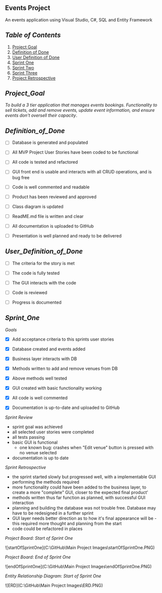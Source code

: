 ## Events Project

An events application using Visual Studio, C#, SQL and Entity Framework



## *Table of Contents*

1. [Project Goal](#Project_Goal)
2. [Definition of Done](#Definition_of_Done)
3. [User Definition of Done](#User_Definition_of_Done)
4. [Sprint One](#Sprint_One)
5. [Sprint Two](#Sprint_Two)
6. [Sprint Three](#Sprint_Three)
7. [Project Retrospective](#Project_Retrospective)



## *Project_Goal*

*To build a 3 tier application that manages events bookings.  Functionality to sell tickets, add and remove events, update event information, and ensure events don't oversell their capacity*.



## *Definition_of_Done*

- [ ] Database is generated and populated
- [ ] All MVP Project User Stories have been coded to be functional
- [ ] All code is tested and refactored 

- [ ] GUI front end is usable and interacts with all CRUD operations, and is bug free

- [ ] Code is well commented and readable

- [ ] Product has been reviewed and approved

- [ ] Class diagram is updated

- [ ] ReadME.md file is written and clear

- [ ] All documentation is uploaded to GitHub

- [ ] Presentation is well planned and ready to be delivered

  

## *User_Definition_of_Done*

- [ ] The criteria for the story is met
- [ ] The code is fully tested
- [ ] The GUI interacts with the code
- [ ] Code is reviewed
- [ ] Progress is documented



## *Sprint_One*

*Goals*

- [x] Add acceptance criteria to this sprints user stories

 - [x] Database created and events added

 - [x] Business layer interacts with DB

 - [x] Methods written to add and remove venues from DB

 - [x] Above methods well tested

 - [x] GUI created with basic functionality working

 - [x] All code is well commented

 - [x] Documentation is up-to-date and uploaded to GitHub

   

*Sprint Review*

- sprint goal was achieved
- all selected user stories were completed
- all tests passing
- basic GUI is functional
  - one known bug: crashes when "Edit venue" button is pressed with no venue selected
- documentation is up to date



*Sprint Retrospective*

- the sprint started slowly but progressed well, with a implementable GUI performing the methods required
- more functionality could have been added to the business layer, to create a more "complete" GUI, closer to the expected final product'
- methods written thus far function as planned, with successful GUI interaction
- planning and building the database was not trouble free.  Database may have to be redesigned in a further sprint
- GUI layer needs better direction as to how it's final appearance will be - this required more thought and planning from the start
- code could be refactored in places



*Project Board: Start of Sprint One*

![startOfSprintOne](C:\GitHub\Main Project Images\startOfSprintOne.PNG)



*Project Board: End of Sprint One*

![endOfSprintOne](C:\GitHub\Main Project Images\endOfSprintOne.PNG)



*Entity Relationship Diagram: Start of Sprint One*

![ERD](C:\GitHub\Main Project Images\ERD.PNG)